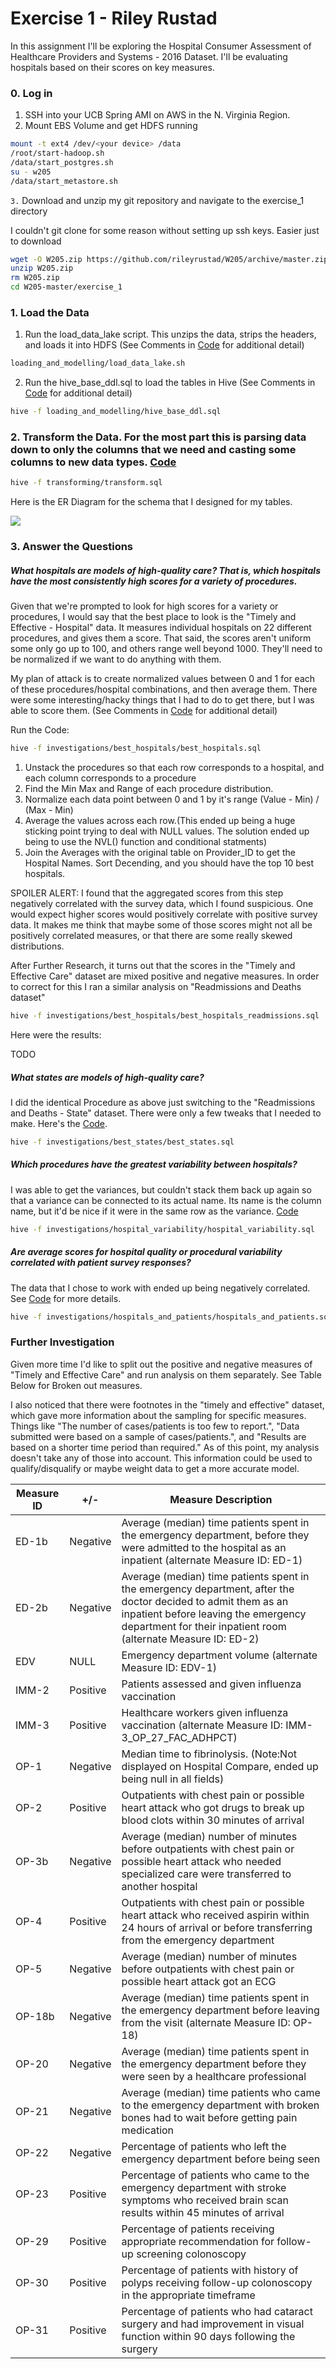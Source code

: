 # Exercise 1 - Riley Rustad

In this assignment I'll be exploring the Hospital Consumer Assessment of Healthcare Providers and Systems - 2016 Dataset. I'll be evaluating hospitals based on their scores on key measures.

### 0. Log in
1. SSH into your UCB Spring AMI on AWS in the N. Virginia Region.
2. Mount EBS Volume and get HDFS running

```sh
mount -t ext4 /dev/<your device> /data
/root/start-hadoop.sh
/data/start_postgres.sh
su - w205
/data/start_metastore.sh
```

`3.` Download and unzip my git repository and navigate to the exercise_1 directory

I couldn't git clone for some reason without setting up ssh keys. Easier just to download

```sh
wget -O W205.zip https://github.com/rileyrustad/W205/archive/master.zip
unzip W205.zip
rm W205.zip
cd W205-master/exercise_1
```

### 1. Load the Data

1. Run the load_data_lake script. This unzips the data, strips the headers, and loads it into HDFS (See Comments in [Code](https://github.com/rileyrustad/W205/blob/master/exercise_1/loading_and_modelling/load_data_lake.sh) for additional detail)

```sh
loading_and_modelling/load_data_lake.sh
```

2. Run the hive_base_ddl.sql to load the tables in Hive (See Comments in [Code](https://github.com/rileyrustad/W205/blob/master/exercise_1/loading_and_modelling/hive_base_ddl.sql) for additional detail)

```sh
hive -f loading_and_modelling/hive_base_ddl.sql
```

### 2. Transform the Data. For the most part this is parsing data down to only the columns that we need and casting some columns to new data types. [Code](https://github.com/rileyrustad/W205/blob/master/exercise_1/transforming/transform.sql)

```sh
hive -f transforming/transform.sql
```

Here is the ER Diagram for the schema that I designed for my tables. 

![](./loading_and_modelling/ERDiagram.png)

### 3. Answer the Questions

##### What hospitals are models of high-quality care? That is, which hospitals have the most consistently high scores for a variety of procedures.

Given that we're prompted to look for high scores for a variety or procedures, I would say that the best place to look is the "Timely and Effective - Hospital" data. It measures individual hospitals on 22 different procedures, and gives them a score. That said, the scores aren't uniform some only go up to 100, and others range well beyond 1000. They'll need to be normalized if we want to do anything with them.

My plan of attack is to create normalized values between 0 and 1 for each of these procedures/hospital combinations, and then average them. There were some interesting/hacky things that I had to do to get there, but I was able to score them. (See Comments in [Code](https://github.com/rileyrustad/W205/blob/master/exercise_1/investigations/best_hospitals/best_hospitals.sql) for additional detail)

Run the Code:

```sh
hive -f investigations/best_hospitals/best_hospitals.sql
```

1. Unstack the procedures so that each row corresponds to a hospital, and each column corresponds to a procedure
2. Find the Min Max and Range of each procedure distribution.
3. Normalize each data point between 0 and 1 by it's range (Value - Min) / (Max - Min)
4. Average the values across each row.(This ended up being a huge sticking point trying to deal with NULL values. The solution ended up being to use the NVL() function and conditional statments)
5. Join the Averages with the original table on Provider_ID to get the Hospital Names. Sort Decending, and you should have the top 10 best hospitals.

SPOILER ALERT: I found that the aggregated scores from this step negatively correlated with the survey data, which I found suspicious. One would expect higher scores would positively correlate with positive survey data. It makes me think that maybe some of those scores might not all be positively correlated measures, or that there are some really skewed distributions. 

After Further Research, it turns out that the scores in the "Timely and Effective Care" dataset are mixed positive and negative measures. In order to correct for this I ran a similar analysis on "Readmissions and Deaths dataset"

```sh
hive -f investigations/best_hospitals/best_hospitals_readmissions.sql
```

Here were the results:

TODO





##### What states are models of high-quality care?

I did the identical Procedure as above just switching to the "Readmissions and Deaths - State" dataset. There were only a few tweaks that I needed to make. Here's the [Code](https://github.com/rileyrustad/W205/blob/master/exercise_1/investigations/best_states/best_states.sql).

```sh
hive -f investigations/best_states/best_states.sql
```

##### Which procedures have the greatest variability between hospitals? 
I was able to get the variances, but couldn't stack them back up again so that a variance can be connected to its actual name. Its name is the column name, but it'd be nice if it were in the same row as the variance. [Code](https://github.com/rileyrustad/W205/tree/master/exercise_1/investigations/hospital_variability)

```sh
hive -f investigations/hospital_variability/hospital_variability.sql
```

##### Are average scores for hospital quality or procedural variability correlated with patient survey responses? 
The data that I chose to work with ended up being negatively correlated. See [Code](https://github.com/rileyrustad/W205/tree/master/exercise_1/investigations/hospital_variability) for more details.

```sh
hive -f investigations/hospitals_and_patients/hospitals_and_patients.sql
```

### Further Investigation

Given more time I'd like to split out the positive and negative measures of "Timely and Effective Care" and run analysis on them separately. See Table Below for Broken out measures.

I also noticed that there were footnotes in the "timely and effective" dataset, which gave more information about the sampling for specific measures. Things like "The number of cases/patients is too few to report.", "Data submitted were based on a sample of cases/patients.", and  "Results are based on a shorter time period than required." As of this point, my analysis doesn't take any of those into account. This information could be used to qualify/disqualify or maybe weight data to get a more accurate model.

| Measure ID | +/- | Measure Description |
| --- | --- | --- |
| ED-1b | Negative | Average (median) time patients spent in the emergency department, before they were admitted to the hospital as an inpatient (alternate Measure ID: ED-1) |
| ED-2b | Negative | Average (median) time patients spent in the emergency department, after the doctor decided to admit them as an inpatient before leaving the emergency department for their inpatient room (alternate Measure ID: ED-2) |
| EDV | NULL | Emergency department volume (alternate Measure ID: EDV-1) |
| IMM-2 | Positive |Patients assessed and given influenza vaccination |
| IMM-3  | Positive |Healthcare workers given influenza vaccination (alternate Measure ID: IMM-3_OP_27_FAC_ADHPCT) |
| OP-1 | Negative |Median time to fibrinolysis. (Note:Not displayed on Hospital Compare, ended up being null in all fields)|
| OP-2 | Positive |Outpatients with chest pain or possible heart attack who got drugs to break up blood clots within 30 minutes of arrival |
| OP-3b | Negative |Average (median) number of minutes before outpatients with chest pain or possible heart attack who needed specialized care were transferred to another hospital |
| OP-4 | Positive |Outpatients with chest pain or possible heart attack who received aspirin within 24 hours of arrival or before transferring from the emergency department |
| OP-5 | Negative |Average (median) number of minutes before outpatients with chest pain or possible heart attack got an ECG |
| OP-18b | Negative |Average (median) time patients spent in the emergency department before leaving from the visit (alternate Measure ID: OP-18) |
| OP-20 | Negative |Average (median) time patients spent in the emergency department before they were seen by a healthcare professional |
| OP-21 | Negative |Average (median) time patients who came to the emergency department with broken bones had to wait before getting pain medication |
| OP-22 | Negative |Percentage of patients who left the emergency department before being seen |
| OP-23 | Positive |Percentage of patients who came to the emergency department with stroke symptoms who received brain scan results within 45 minutes of arrival |
| OP-29 | Positive |Percentage of patients receiving appropriate recommendation for follow-up screening colonoscopy |
| OP-30 | Positive |Percentage of patients with history of polyps receiving follow-up colonoscopy in the appropriate timeframe |
| OP-31 | Positive |Percentage of patients who had cataract surgery and had improvement in visual function within 90 days following the surgery |

